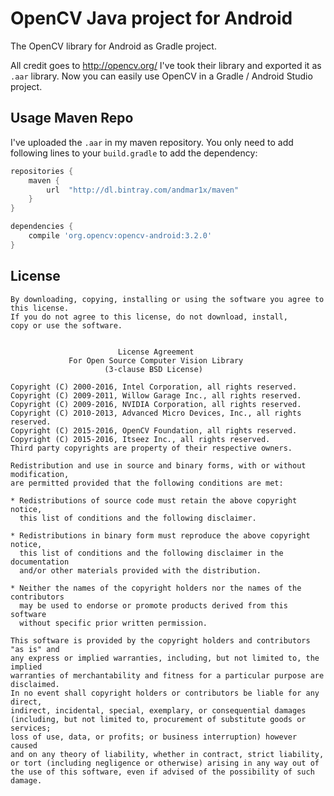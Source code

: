 # OpenCV Java project for Android

The OpenCV library for Android as Gradle project.

All credit goes to http://opencv.org/ I've took their library and exported it as `.aar` library. Now you can easily use OpenCV in a Gradle / Android Studio project.

## Usage Maven Repo

I've uploaded the `.aar` in my maven repository. You only need to add following lines to your `build.gradle` to add the dependency:
```groovy
repositories {
    maven {
        url  "http://dl.bintray.com/andmar1x/maven"
    }
}

dependencies {
    compile 'org.opencv:opencv-android:3.2.0'
}
```

## License

```text
By downloading, copying, installing or using the software you agree to this license.
If you do not agree to this license, do not download, install,
copy or use the software.


                        License Agreement
             For Open Source Computer Vision Library
                     (3-clause BSD License)

Copyright (C) 2000-2016, Intel Corporation, all rights reserved.
Copyright (C) 2009-2011, Willow Garage Inc., all rights reserved.
Copyright (C) 2009-2016, NVIDIA Corporation, all rights reserved.
Copyright (C) 2010-2013, Advanced Micro Devices, Inc., all rights reserved.
Copyright (C) 2015-2016, OpenCV Foundation, all rights reserved.
Copyright (C) 2015-2016, Itseez Inc., all rights reserved.
Third party copyrights are property of their respective owners.

Redistribution and use in source and binary forms, with or without modification,
are permitted provided that the following conditions are met:

* Redistributions of source code must retain the above copyright notice,
  this list of conditions and the following disclaimer.

* Redistributions in binary form must reproduce the above copyright notice,
  this list of conditions and the following disclaimer in the documentation
  and/or other materials provided with the distribution.

* Neither the names of the copyright holders nor the names of the contributors
  may be used to endorse or promote products derived from this software
  without specific prior written permission.

This software is provided by the copyright holders and contributors "as is" and
any express or implied warranties, including, but not limited to, the implied
warranties of merchantability and fitness for a particular purpose are disclaimed.
In no event shall copyright holders or contributors be liable for any direct,
indirect, incidental, special, exemplary, or consequential damages
(including, but not limited to, procurement of substitute goods or services;
loss of use, data, or profits; or business interruption) however caused
and on any theory of liability, whether in contract, strict liability,
or tort (including negligence or otherwise) arising in any way out of
the use of this software, even if advised of the possibility of such damage.
```
